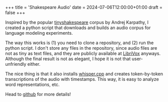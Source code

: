 +++
title = 'Shakespeare Audio'
date = 2024-07-06T12:00:00+01:00
draft = false
+++

Inspired by the popular [tinyshakespeare](https://raw.githubusercontent.com/karpathy/char-rnn/master/data/tinyshakespeare/input.txt) corpus by Andrej Karpathy, I created a python script that downloads and builds an audio corpus for language modeling experiments.

The way this works is (1) you need to clone a repository, and (2) run the python script.
I don't store any files in the repository, since audio files are not as tiny as text files, and they are publicly available at [LibriVox](https://librivox.org) anyways.
Although the final result is not as elegant, I hope it is not that user-unfriendly either.

The nice thing is that it also installs [whisper.cpp](https://github.com/ggerganov/whisper.cpp) and creates token-by-token transcriptions of the audio with timestamps. 
This way, it is easy to analyze word representations, etc.

Head to [github](https://github.com/hrasto/shakespeare-audio) for more details!
